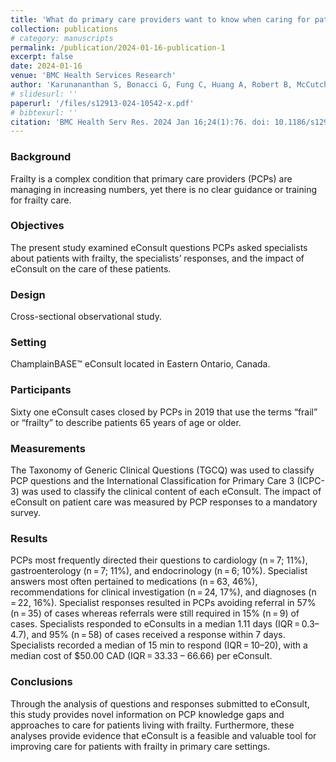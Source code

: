 ```yaml
---
title: 'What do primary care providers want to know when caring for patients living with frailty? An analysis of eConsult communications between primary care providers and specialists.'
collection: publications
# category: manuscripts
permalink: /publication/2024-01-16-publication-1
excerpt: false
date: 2024-01-16
venue: 'BMC Health Services Research'
author: 'Karunananthan S, Bonacci G, Fung C, Huang A, Robert B, McCutcheon T, Houghton D, Hakimjavadi R, Keely E, Liddy C.'
# slidesurl: ''
paperurl: '/files/s12913-024-10542-x.pdf'
# bibtexurl: ''
citation: 'BMC Health Serv Res. 2024 Jan 16;24(1):76. doi: 10.1186/s12913-024-10542-x. PMID: 38225619; PMCID: PMC10790473.'
---
```


### Background
Frailty is a complex condition that primary care providers (PCPs) are managing in increasing numbers, yet there is no clear guidance or training for frailty care.

### Objectives
The present study examined eConsult questions PCPs asked specialists about patients with frailty, the specialists’ responses, and the impact of eConsult on the care of these patients.

### Design
Cross-sectional observational study.

### Setting
ChamplainBASE™ eConsult located in Eastern Ontario, Canada.

### Participants
Sixty one eConsult cases closed by PCPs in 2019 that use the terms “frail” or “frailty” to describe patients 65 years of age or older.

### Measurements
The Taxonomy of Generic Clinical Questions (TGCQ) was used to classify PCP questions and the International Classification for Primary Care 3 (ICPC-3) was used to classify the clinical content of each eConsult. The impact of eConsult on patient care was measured by PCP responses to a mandatory survey.

### Results
PCPs most frequently directed their questions to cardiology (n = 7; 11%), gastroenterology (n = 7; 11%), and endocrinology (n = 6; 10%). Specialist answers most often pertained to medications (n = 63, 46%), recommendations for clinical investigation (n = 24, 17%), and diagnoses (n = 22, 16%). Specialist responses resulted in PCPs avoiding referral in 57% (n = 35) of cases whereas referrals were still required in 15% (n = 9) of cases. Specialists responded to eConsults in a median 1.11 days (IQR = 0.3–4.7), and 95% (n = 58) of cases received a response within 7 days. Specialists recorded a median of 15 min to respond (IQR = 10–20), with a median cost of $50.00 CAD (IQR = 33.33 – 66.66) per eConsult.

### Conclusions
Through the analysis of questions and responses submitted to eConsult, this study provides novel information on PCP knowledge gaps and approaches to care for patients living with frailty. Furthermore, these analyses provide evidence that eConsult is a feasible and valuable tool for improving care for patients with frailty in primary care settings.
